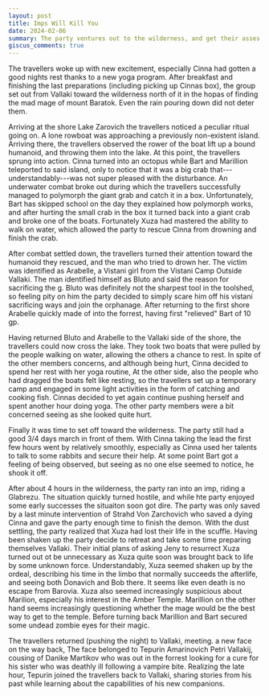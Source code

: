 ```yaml
---
layout: post
title: Imps Will Kill You
date: 2024-02-06
summary: The party ventures out to the wilderness, and get their asses handed to them by an imp.
giscus_comments: true
---
```


The travellers woke up with new excitement, especially Cinna had gotten a good nights rest thanks to a new yoga program. After breakfast and finishing the last preparations (including picking up Cinnas box), the group set out from Vallaki toward the wilderness north of it in the hopas of finding the mad mage of mount Baratok.
Even the rain pouring down did not deter them.

Arriving at the shore Lake Zarovich the travellers noticed a peculiar ritual going on. A lone rowboat was approaching a previously non-existent island. Arriving there, the travellers observed the rower of the boat lift up a bound humanoid, and throwing them into the lake. At this point, the travellers sprung into action. Cinna turned into an octopus while Bart and Marillion teleported to said island, only to notice that it was a big crab that---understandably---was not super pleased with the disturbance. An underwater combat broke out during which the travellers successfully managed to polymorph the giant grab and catch it in a box. Unfortunately, Bart has skipped school on the day they explained how polymorph works, and after hurting the small crab in the box it turned back into a giant crab and broke one of the boats. Fortunately Xuza had mastered the ability to walk on water, which allowed the party to rescue Cinna from drowning and finish the crab.

After combat settled down, the travellers turned their attention toward the humanoid they rescued, and the man who tried to drown her. The victim was identified as Arabelle, a Vistani girl from the Vistani Camp Outside Vallaki. The man identified himself as Bluto and said the reason for sacrificing the g. Bluto was definitely not the sharpest tool in the toolshed, so feeling pity on him the party decided to simply scare him off his vistani sacrificing ways and join the orphanage. After returning to the first shore Arabelle quickly made of into the forrest, having first "relieved" Bart of 10 gp.

Having returned Bluto and Arabelle to the Vallaki side of the shore, the travellers could now cross the lake. They took two boats that were pulled by the people walking on water, allowing the others a chance to rest. In spite of the other members concerns, and although being hurt, Cinna decided to spend her rest with her yoga routine, At the other side, also the people who had dragged the boats felt like resting, so the travellers set up a temporary camp and engaged in some light activities in the form of catching and cooking fish. Cinnas decided to yet again continue pushing herself and spent another hour doing yoga. The other party members were a bit concerned seeing as she looked quite hurt.

Finally it was time to set off toward the wilderness. The party still had a good 3/4 days march in front of them. With Cinna taking the lead the first few hours went by relatively smoothly, especially as Cinna used her talents to talk to some rabbits and secure their help. At some point Bart got a feeling of being observed, but seeing as no one else seemed to notice, he shook it off.

After about 4 hours in the wilderness, the party ran into an imp, riding a Glabrezu. The situation quickly turned hostile, and while hte party enjoyed some early successes the situaiton soon got dire. The party was only saved by a last minute intervention of Strahd Von Zarchovich who saved a dying Cinna and gave the party enough time to finish the demon. With the dust settling, the party realized that Xuza had lost their life in the scuffle. Having been shaken up the party decide to retreat and take some time preparing themselves Vallaki. Their initial plans of asking Jeny to resurrect Xuza turned out ot be unnecessary as Xuza quite soon was brought back to life by some unknown force. Understandably, Xuza seemed shaken up by the ordeal, describing his time in the limbo that normally succeeds the afterlife, and seeing both Donavich and Bob there. It seems like even death is no escape from Barovia. Xuza also seemed increasingly suspicious about Marilion, especially his interest in the Amber Temple. Marillion on the other hand seems increasingly questioning whether the mage would be the best way to get to the temple. Before turning back Marillion and Bart secured some undead zombie eyes for their magic.

The travellers returned (pushing the night) to Vallaki, meeting. a new face on the way back, The face belonged to Tepurin Amarinovich Petri Vallakij, cousing of Danike Martikov who was out in the forrest looking for a cure for his sister who was deathly ill following a vampire bite. Realizing the late hour, Tepurin joined the travellers back to Vallaki, sharing stories from his past while learning about the capabilities of his new companions.
